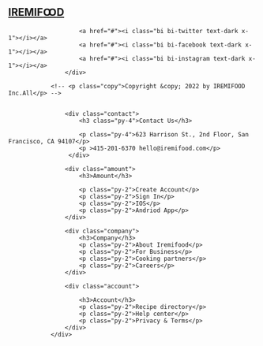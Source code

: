  <div class="row row-2 py-5">
                        <a href="#" class="navbar-brand text-dark"> <h2 id="iremi">IREMIF<span class="text-danger ko">Ꝏ</span>D</h2></a>
                     
                    
                        <a href="#"><i class="bi bi-twitter text-dark x-1"></i></a>
                        <a href="#"><i class="bi bi-facebook text-dark x-1"></i></a>
                        <a href="#"><i class="bi bi-instagram text-dark x-1"></i></a>
                    </div>
                
                <!-- <p class="copy">Copyright &copy; 2022 by IREMIFOOD Inc.All</p> -->  

              
                    <div class="contact">
                        <h3 class="py-4">Contact Us</h3>

                        <p class="py-4">623 Harrison St., 2nd Floor, San Francisco, CA 94107</p>
                        <p >415-201-6370 hello@iremifood.com</p>
                     </div>           

                    <div class="amount">
                        <h3>Amount</h3>

                        <p class="py-2">Create Account</p>
                        <p class="py-2">Sign In</p>
                        <p class="py-2">IOS</p>
                        <p class="py-2">Andriod App</p>
                    </div>

                    <div class="company">
                        <h3>Company</h3>
                        <p class="py-2">About Iremifood</p>
                        <p class="py-2">For Business</p>
                        <p class="py-2">Cooking partners</p>
                        <p class="py-2">Careers</p>
                    </div>

                    <div class="account">

                        <h3>Account</h3>
                        <p class="py-2">Recipe directory</p>
                        <p class="py-2">Help center</p>
                        <p class="py-2">Privacy & Terms</p>
                    </div>
                </div>